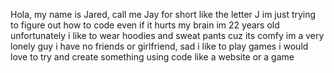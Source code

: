 Hola, my name is Jared, call me Jay for short like the letter J
im just trying to figure out how to code even if it hurts my brain
im 22 years old unfortunately
i like to wear hoodies and sweat pants cuz its comfy
im a very lonely guy
i have no friends or girlfriend, sad
i like to play games
i would love to try and create something using code like a website or a game
<!---
CallMeJayy711/CallMeJayy711 is a ✨ special ✨ repository because its `README.md` (this file) appears on your GitHub profile.
You can click the Preview link to take a look at your changes.
--->
